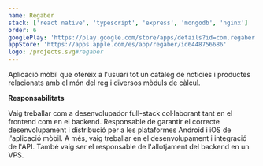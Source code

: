 ```yaml
---
name: Regaber
stack: ['react native', 'typescript', 'express', 'mongodb', 'nginx']
order: 6
googlePlay: 'https://play.google.com/store/apps/details?id=com.regaber'
appStore: 'https://apps.apple.com/es/app/regaber/id6448756686'
logo: /projects.svg#regaber
---
```


Aplicació mòbil que ofereix a l'usuari tot un catàleg de notícies i productes
relacionats amb el món del reg i diversos mòduls de càlcul.

<b>Responsabilitats</b>

Vaig treballar com a desenvolupador full-stack col·laborant tant en el frontend com
en el backend. Responsable de garantir el correcte desenvolupament i distribució per
a les plataformes Android i iOS de l'aplicació mòbil. A més, vaig treballar en el
desenvolupament i integració de l'API. També vaig ser el responsable de l'allotjament
del backend en un VPS.
